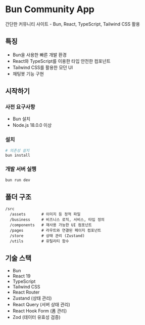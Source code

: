 # Bun Community App

간단한 커뮤니티 사이트 - Bun, React, TypeScript, Tailwind CSS 활용

## 특징

- Bun을 사용한 빠른 개발 환경
- React와 TypeScript를 이용한 타입 안전한 컴포넌트
- Tailwind CSS를 활용한 모던 UI
- 채팅봇 기능 구현

## 시작하기

### 사전 요구사항

- Bun 설치
- Node.js 18.0.0 이상

### 설치

```bash
# 의존성 설치
bun install
```

### 개발 서버 실행

```bash
bun run dev
```

## 폴더 구조

```
/src
  /assets       # 이미지 등 정적 파일
  /business     # 비즈니스 로직, 서비스, 타입 정의
  /components   # 재사용 가능한 UI 컴포넌트
  /pages        # 라우트와 연결된 페이지 컴포넌트
  /store        # 상태 관리 (Zustand)
  /utils        # 유틸리티 함수
```

## 기술 스택

- Bun
- React 19
- TypeScript
- Tailwind CSS
- React Router
- Zustand (상태 관리)
- React Query (서버 상태 관리)
- React Hook Form (폼 관리)
- Zod (데이터 유효성 검증)